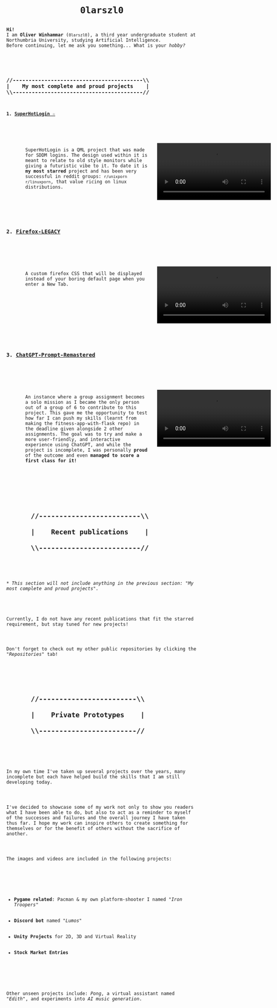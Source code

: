 <code>
<div id="main">
   
<h1 align=center>0larszl0</h1>
<strong>Hi!</strong>
I am <strong>Oliver Winhammar</strong> (<code>0larszl0</code>), a third year undergraduate student at Northumbria University, studying Artificial Intelligence.
Before continuing, let me ask you something... What is your <i>hobby?</i></p>

<h3>
//-----------------------------------------\\
|&nbsp;&nbsp;&nbsp;&nbsp;My most complete and proud projects&nbsp;&nbsp;&nbsp;&nbsp;|
\\-----------------------------------------//
</h3>
   
<div><strong>1. <a href="https://github.com/0larszl0/SuperHotLogin">SuperHotLogin ☆</a></strong></div>

   <div style="display: grid; grid-template-columns: 65% 35%; grid-column-gap: 20px; width: 100%; height: max(200px, auto); padding: 0 50px">
      <div>
         <p style="width: inherit; text-wrap: wrap">SuperHotLogin is a QML project that was made for SDDM logins. The design used within it is meant to relate to old style monitors while giving a futuristic vibe to it. To date it is <strong>my most starred</strong> project and has been very successful in reddit groups: <code>r/unixporn</code> <code>r/linuxporn</code>, that value ricing on linux distributions.</p>
      </div>
      <div>
         <video autoplay width="inherit" height="inherit">
            <source src="RepositoryClips/SuperHotLogin-Clip.mp4" type="video/mp4">
             Your browser does not support playing the mp4 SuperHotLogin clip.
         </video>
      </div>
   </div>

   <h3>2. <a href="https://github.com/0larszl0/Firefox-LEGACY">Firefox-LEGACY</a></h3>

   <div style="display: grid; grid-template-columns: 65% 35%; grid-column-gap: 20px; width: 100%; height: max(200px, auto); padding: 0 50px">
      <div>
         <p style="width: inherit; text-wrap: wrap">A custom firefox CSS that will be displayed instead of your boring default page when you enter a New Tab.</p>
      </div>
      <div>
         <video autoplay width="inherit" height="inherit">
            <source src="RepositoryClips/FireFox-LEGACY-Clip.mp4" type="video/mp4">
             Your browser does not support playing the mp4 SuperHotLogin clip.
         </video>
      </div>
   </div>

   <h3>3. <a href="https://github.com/0larszl0/ChatGPT-Prompt-Remastered">ChatGPT-Prompt-Remastered</a></h3>

   <div style="display: grid; grid-template-columns: 65% 35%; grid-column-gap: 20px; width: 100%; height: max(200px, auto); padding: 0 50px">
      <div>
         <p style="width: inherit; text-wrap: wrap">An instance where a group assignment becomes a solo mission as I became the only person out of a group of 6 to contribute to this project. This gave me the opportunity to test how far I can push my skills (learnt from making the fitness-app-with-flask repo) in the deadline given alongside 2 other assignments. The goal was to try and make a more user-friendly, and interactive experience using ChatGPT, and while the project is incomplete, I was personally <strong>proud</strong> of the outcome and even <strong>managed to score a first class for it!</strong></p>
      </div>
      <div>
         <video autoplay width="inherit" height="inherit">
            <source src="RepositoryClips/ChatGPT-Remastered-Clip.mp4" type="video/mp4">
             Your browser does not support playing the mp4 SuperHotLogin clip.
         </video>
      </div>
   </div>

   <h2 style="text-wrap: nowrap">
      //-------------------------\\<br  />
      |&nbsp;&nbsp;&nbsp;&nbsp;Recent publications&nbsp;&nbsp;&nbsp;&nbsp;|<br  />
      \\-------------------------//
   </h2>
   <p>* <i>This section will not include anything in the previous section: "My most complete and proud projects".</i></p>

   <p>Currently, I do not have any recent publications that fit the starred requirement, but stay tuned for new projects!</p>
   <p>Don't forget to check out my other public repositories by clicking the "<i>Repositories</i>" tab!</p>

   <h2 style="text-wrap: nowrap">
      //------------------------\\<br  />
      |&nbsp;&nbsp;&nbsp;&nbsp;Private Prototypes&nbsp;&nbsp;&nbsp;&nbsp;|<br  />
      \\------------------------//
   </h2>

   <p>In my own time I've taken up several projects over the years, many incomplete but each have helped build the skills that I am still developing today.</p>
   <p>I've decided to showcase some of my work not only to show you readers what I have been able to do, but also to act as a reminder to myself of the successes and failures and the overall journey I have taken thus far. I hope my work can inspire others to create something for themselves or for the benefit of others without the sacrifice of another.</p>
   <p>The images and videos are included in the following projects:</p>

   <ul>
      <li><strong>Pygame related</strong>: Pacman & my own platform-shooter I named "<i>Iron Troopers</i>"</li>
      <li><strong>Discord bot</strong> named "<i>Lumos</i>"</li>
      <li><strong>Unity Projects</strong> for 2D, 3D and Virtual Reality</li>
      <li><strong>Stock Market Entries</strong></li>
   </ul>

   <p>Other unseen projects include: <i>Pong</i>, a virtual assistant named "<i>Edith</i>", and experiments into <i>AI music generation</i>.</p>

</div>
</code>
